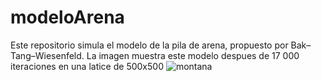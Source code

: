# modeloArena
Este repositorio simula el modelo de la pila de arena, propuesto por Bak–Tang–Wiesenfeld. La imagen muestra este modelo despues de 17 000 iteraciones en una latice de 500x500
![montana](https://user-images.githubusercontent.com/54283472/138575300-98c5ff7a-3b94-47ce-905e-41e3d4aa7f33.png)
